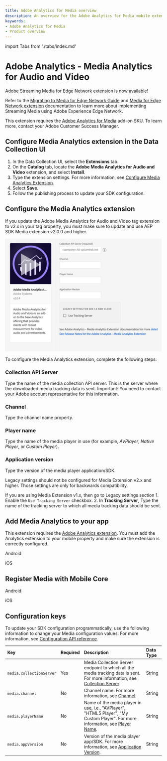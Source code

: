 ```yaml
---
title: Adobe Analytics for Media overview
description: An overview for the Adobe Analytics for Media mobile extension.
keywords:
- Adobe Analytics for Media
- Product overview
---
```


import Tabs from './tabs/index.md'

# Adobe Analytics - Media Analytics for Audio and Video

<InlineAlert variant="success" slots="header, text"/>
Adobe Streaming Media for Edge Network extension is now available!

Refer to the [Migrating to Media for Edge Network Guide](migration-guide.md) and [Media for Edge Network extension](../media-for-edge-network/index.md) documentation to learn more about implementing Streaming Media using Adobe Experience Edge Network.

<InlineAlert variant="warning" slots="text"/>

This extension requires the [Adobe Analytics for Media](https://experienceleague.adobe.com/docs/media-analytics/using/media-overview.html) add-on SKU. To learn more, contact your Adobe Customer Success Manager.

## Configure Media Analytics extension in the Data Collection UI

1. In the Data Collection UI, select the **Extensions** tab.
2. On the **Catalog** tab, locate the **Adobe Media Analytics for Audio and Video** extension, and select **Install**.
3. Type the extension settings. For more information, see [Configure Media Analytics Extension](#configure-media-analytics-extension).
4. Select **Save**.
5. Follow the publishing process to update your SDK configuration.

## Configure the Media Analytics extension

<InlineAlert variant="info" slots="text"/>

If you update the Adobe Media Analytics for Audio and Video tag extension to v2.x in your tag property, you must make sure to update and use AEP SDK Media extension v2.0.0 and higher.

![Adobe Media Analytics Extension Configuration](./assets/index/configuration.png)

To configure the Media Analytics extension, complete the following steps:

### Collection API Server

Type the name of the media collection API server. This is the server where the downloaded media tracking data is sent. Important: You need to contact your Adobe account representative for this information.

### Channel

Type the channel name property.

### Player name

Type the name of the media player in use (for example, _AVPlayer_, _Native Player_, or _Custom Player_).

### Application version

Type the version of the media player application/SDK.

<InlineAlert variant="info" slots="text"/>

Legacy settings should not be configured for Media Extension v2.x and higher. Those settings are only for backwards compatibility.

If you are using Media Extension v1.x, then go to Legacy settings section 1. Enable the `Use Tracking Server` checkbox. 2. In **Tracking Server**, Type the name of the tracking server to which all media tracking data should be sent.

## Add Media Analytics to your app

<InlineAlert variant="info" slots="text"/>

This extension requires the [Adobe Analytics extension](../adobe-analytics/index.md). You must add the Analytics extension to your mobile property and make sure the extension is correctly configured.

<TabsBlock orientation="horizontal" slots="heading, content" repeat="2"/>

Android

<Tabs query="platform=android&task=add"/>

iOS

<Tabs query="platform=ios&task=add"/>

## Register Media with Mobile Core

<TabsBlock orientation="horizontal" slots="heading, content" repeat="2"/>

Android

<Tabs query="platform=android&task=register"/>

iOS

<Tabs query="platform=ios&task=register"/>

## Configuration keys

To update your SDK configuration programmatically, use the following information to change your Media configuration values. For more information, see [Configuration API reference](../mobile-core/configuration/api-reference.md).

| Key | Required | Description | Data Type |
| :--- | :--- | :--- | :--- |
| `media.collectionServer` | Yes | Media Collection Server endpoint to which all the media tracking data is sent. For more information, see [Collection Server](#collection-api-server). | String |
| `media.channel` | No | Channel name. For more information, see [Channel](#channel). | String |
| `media.playerName` | No | Name of the media player in use, i.e., "AVPlayer", "HTML5 Player", "My Custom Player". For more information, see [Player Name](#player-name). | String |
| `media.appVersion` | No | Version of the media player app/SDK. For more information, see [Application Version](#application-version). | String |
